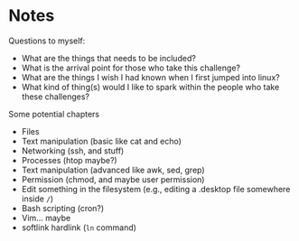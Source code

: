 # Notes

Questions to myself:
- What are the things that needs to be included?
- What is the arrival point for those who take this challenge?
- What are the things I wish I had known when I first jumped into linux?
- What kind of thing(s) would I like to spark within the people who take these challenges?

Some potential chapters
- Files
- Text manipulation (basic like cat and echo)
- Networking (ssh, and stuff)
- Processes (htop maybe?)
- Text manipulation (advanced like awk, sed, grep)
- Permission (chmod, and maybe user permission)
- Edit something in the filesystem (e.g., editing a .desktop file somewhere inside `/`)
- Bash scripting (cron?)
- Vim... maybe
- softlink hardlink (`ln` command)